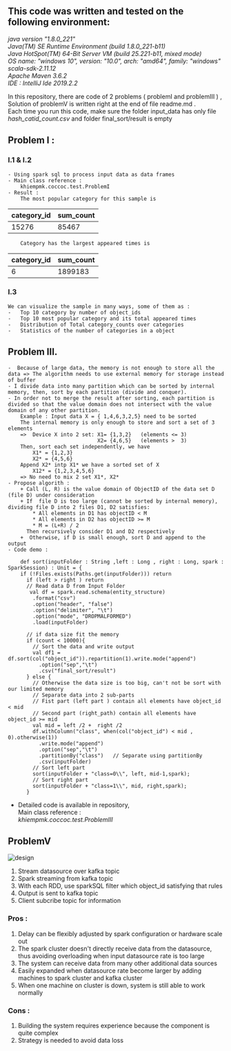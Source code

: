## This code was written and tested on the following environment:


*java version "1.8.0_221" \
Java(TM) SE Runtime Environment (build 1.8.0_221-b11) \
Java HotSpot(TM) 64-Bit Server VM (build 25.221-b11, mixed mode)\
OS name: "windows 10", version: "10.0", arch: "amd64", family: "windows"\
scala-sdk-2.11.12\
Apache Maven 3.6.2\
IDE : IntelliJ Ide 2019.2.2*


In this repository, there are code of 2 problems ( problemI and problemIII ) , Solution of problemV is written right at the end of file readme.md . \
Each time you run this code, make sure the folder input_data has only file *hash_catid_count.csv* and folder final_sort/result is empty
## Problem I :
 ### I.1 & I.2
	- Using spark sql to process input data as data frames
	- Main class reference :
		khiempmk.coccoc.test.ProblemI
	- Result :
        The most popular category for this sample is 
| category_id      | sum_count |
| ----------- | ----------- |
| 15276      | 85467       |
        Category has the largest appeared times is
| category_id      | sum_count |
| ----------- | ----------- |
| 6      | 1899183       |

  ### I.3 
    We can visualize the sample in many ways, some of them as :
    -   Top 10 category by number of object_ids
    -   Top 10 most popular category and its total appeared times
    -   Distribution of Total category_counts over categories
    -   Statistics of the number of categories in a object
	
## Problem III.
	-  Because of large data, the memory is not enough to store all the data => The algorithm needs to use external memory for storage instead of buffer
	- I divide data into many partition which can be sorted by internal memory, then, sort by each partition (divide and conquer).
    - In order not to merge the result after sorting, each partition is divided so that the value domain does not intersect with the value domain of any other partition.
	    Example : Input data X = { 1,4,6,3,2,5} need to be sorted
	    The internal memory is only enough to store and sort a set of 3 elements
	    =>  Device X into 2 set: X1= {1,3,2}   (elements <= 3)
                                 X2= {4,6,5}   (elements >  3)
	    Then, sort each set independently, we have
            X1* = {1,2,3}	
			X2* = {4,5,6}
	    Append X2* intp X1* we have a sorted set of X
            X12* = {1,2,3,4,5,6}
        => No need to mix 2 set X1*, X2*
    - Propose algorith :
        + Call (L, R) is the value domain of ObjectID of the data set D (file D) under consideration
        + If  file D is too large (cannot be sorted by internal memory), dividing file D into 2 files D1, D2 satisfies:
            * All elements in D1 has objectID < M
            * All elements in D2 has objectID >= M
            * M = (L+R) / 2 
          Then recursively consider D1 and D2 respectively 
        +  Otherwise, if D is small enough, sort D and append to the output
    - Code demo :
``` 
    def sort(inputFolder : String ,left : Long , right : Long, spark : SparkSession) : Unit = {
    if (!Files.exists(Paths.get(inputFolder))) return
      if (left > right ) return
      // Read data D from Input Folder
       val df = spark.read.schema(entity_structure)
        .format("csv")
        .option("header", "false")
        .option("delimiter", "\t")
        .option("mode", "DROPMALFORMED")
        .load(inputFolder)
      
      // if data size fit the memory
      if (count < 10000){
        // Sort the data and write output
        val df1 = df.sort(col("object_id")).repartition(1).write.mode("append")
          .option("sep","\t")
          .csv("final_sort/result")
      } else {
        // Otherwise the data size is too big, can't not be sort with our limited memory
        // Separate data into 2 sub-parts
        // Fist part (left part ) contain all elements have object_id < mid
        // Second part (right_path) contain all elements have object_id >= mid
        val mid = left /2 +  right /2
        df.withColumn("class", when(col("object_id") < mid , 0).otherwise(1))
          .write.mode("append")
          .option("sep","\t")
          .partitionBy("class")   // Separate using partitionBy
          .csv(inputFolder)
        // Sort left part
        sort(inputFolder + "class=0\\", left, mid-1,spark);
        // Sort right part
        sort(inputFolder + "class=1\\", mid, right,spark);
      }
```

- Detailed code is available in repository, \
  Main class reference :\
*khiempmk.coccoc.test.ProblemIII*

## ProblemV
![design](https://i.ibb.co/rcmbGt8/prbV.png)
 1. Stream datasource over kafka topic
 2. Spark streaming from kafka topic
 3. With each RDD, use sparkSQL filter which object_id satisfying that rules
 3. Output is sent to kafka topic
 4. Client subcribe topic for information


 ### Pros :
1. Delay ​​can be flexibly adjusted by spark configuration or hardware scale out
3. The spark cluster doesn't directly receive data from the datasource, thus avoiding overloading when  input datasource rate is too large
4. The system can receive data from many other additional data sources
5. Easily expanded when datasource rate become larger by adding machines to spark cluster and kafka cluster
6. When one machine on cluster is down, system is still able to work normally
 ### Cons :
 1. Building the system requires experience because the component is quite complex
 2. Strategy is needed to avoid data loss


			


	
